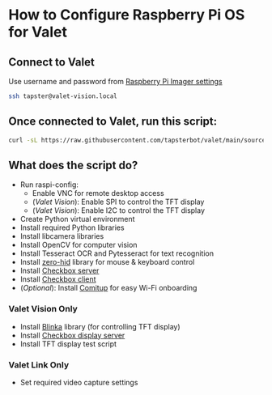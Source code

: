 # How to Configure Raspberry Pi OS for Valet

## Connect to Valet
Use username and password from [Raspberry Pi Imager settings](install-os.md#a-general-settings)
```bash
ssh tapster@valet-vision.local
```

## Once connected to Valet, run this script:
```bash
curl -sL https://raw.githubusercontent.com/tapsterbot/valet/main/source/machine-setup.py | python3
```

## What does the script do?
- Run raspi-config:
  - Enable VNC for remote desktop access
  - (*Valet Vision*): Enable SPI to control the TFT display
  - (*Valet Vision*): Enable I2C to control the TFT display
- Create Python virtual environment
- Install required Python libraries
- Install libcamera libraries
- Install OpenCV for computer vision
- Install Tesseract OCR and Pytesseract for text recognition
- Install [zero-hid](https://github.com/tapsterbot/zero-hid/tree/dev) library for mouse & keyboard control
- Install [Checkbox server](https://github.com/tapsterbot/checkbox-server)
- Install [Checkbox client](https://github.com/tapsterbot/checkbox-client-python)
- (*Optional*): Install [Comitup](https://github.com/davesteele/comitup) for easy Wi-Fi onboarding

### Valet Vision Only
- Install [Blinka](https://github.com/adafruit/Adafruit_Blinka) library (for controlling TFT display)
- Install [Checkbox display server](https://github.com/tapsterbot/checkbox-display-server)
- Install TFT display test script

### Valet Link Only
- Set required video capture settings